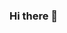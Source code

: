 ### Hi there 👋

<!--
**Blelde/Blelde** is a ✨ _special_ ✨ repository because its `README.md` (this file) appears on your GitHub profile.

Here are some ideas to get you started:

- 🔭 I’m currently working on Git workflow
- 🌱 I’m currently learning Java code
- 👯 I’m looking to collaborate on software Development
- 🤔 I’m looking for help with coding apps
- 💬 Ask me about computers
- 📫 How to reach me: email or phone
- 😄 Pronouns: he/him
- ⚡ Fun fact: I have a huskies
-->
